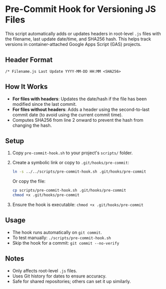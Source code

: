 # Pre-Commit Hook for Versioning JS Files

This script automatically adds or updates headers in root-level `.js` files with the filename, last update date/time, and SHA256 hash. This helps track versions in container-attached Google Apps Script (GAS) projects.

## Header Format

```text
/* Filename.js Last Update YYYY-MM-DD HH:MM <SHA256>
```

## How It Works

- **For files with headers**: Updates the date/hash if the file has been modified since the last commit.
- **For files without headers**: Adds a header using the second-to-last commit date (to avoid using the current commit time).
- Computes SHA256 from line 2 onward to prevent the hash from changing the hash.

## Setup

1. Copy `pre-commit-hook.sh` to your project's `scripts/` folder.

2. Create a symbolic link or copy to `.git/hooks/pre-commit`:

   ```bash
   ln -s ../../scripts/pre-commit-hook.sh .git/hooks/pre-commit
   ```

   Or copy the file:

   ```bash
   cp scripts/pre-commit-hook.sh .git/hooks/pre-commit
   chmod +x .git/hooks/pre-commit
   ```

3. Ensure the hook is executable: `chmod +x .git/hooks/pre-commit`

## Usage

- The hook runs automatically on `git commit`.
- To test manually: `./scripts/pre-commit-hook.sh`
- Skip the hook for a commit: `git commit --no-verify`

## Notes

- Only affects root-level `.js` files.
- Uses Git history for dates to ensure accuracy.
- Safe for shared repositories; others can set it up similarly.
